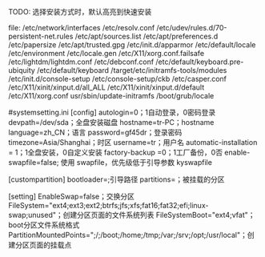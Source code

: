 
TODO: 
选择安装方式时，默认高亮到快速安装 

file: 
/etc/network/interfaces 
/etc/resolv.conf 
/etc/udev/rules.d/70-persistent-net.rules 
/etc/apt/sources.list 
/etc/apt/preferences.d 
/etc/papersize 
/etc/apt/trusted.gpg 
/etc/init.d/apparmor 
/etc/default/locale 
/etc/environment 
/etc/locale.gen 
/etc/X11/xorg.conf.failsafe 
/etc/lightdm/lightdm.conf 
/etc/debconf.conf 
/etc/default/keyboard.pre-ubiquity 
/etc/default/keyboard 
/target/etc/initramfs-tools/modules 
/etc/init.d/console-setup 
/etc/console-setup/ckb 
/etc/casper.conf 
/etc/X11/xinit/xinput.d/all_ALL 
/etc/X11/xinit/xinput.d/default 
/etc/X11/xorg.conf 
usr/sbin/update-initramfs 
/boot/grub/locale 

#systemsetting.ini 
[config] 
autologin=0；1自动登录，0密码登录 
devpath=/dev/sda；全盘安装磁盘 
hostname=tr-PC；hostname 
language=zh_CN；语言 
password=gf45dr；登录密码 
timezone=Asia/Shanghai；时区 
username=tr；用户名 
automatic-installation = 1；1全盘安装，0自定义安装 
factory-backup =0；1工厂备份，0否 
enable-swapfile=false; 使用 swapfile，优先级低于引导参数 kyswapfile


[custompartition] 
bootloader=;引导路径 
partitions=；被挂载的分区 

[setting] 
EnableSwap=false；交换分区 
FileSystem="ext4;ext3;ext2;btrfs;jfs;xfs;fat16;fat32;efi;linux-swap;unused"；创建分区页面的文件系统列表 
FileSystemBoot="ext4;vfat"；boot分区文件系统格式 
PartitionMountedPoints=";/;/boot;/home;/tmp;/var;/srv;/opt;/usr/local"；创建分区页面的挂载点 
